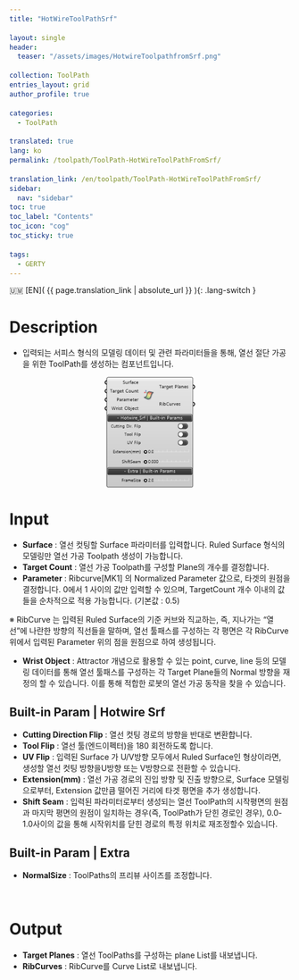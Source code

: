 ```yaml
---
title: "HotWireToolPathSrf"

layout: single
header:
  teaser: "/assets/images/HotwireToolpathfromSrf.png"

collection: ToolPath
entries_layout: grid
author_profile: true

categories:
  - ToolPath

translated: true
lang: ko
permalink: /toolpath/ToolPath-HotWireToolPathFromSrf/

translation_link: /en/toolpath/ToolPath-HotWireToolPathFromSrf/
sidebar:
  nav: "sidebar"
toc: true
toc_label: "Contents"
toc_icon: "cog"
toc_sticky: true

tags: 
  - GERTY
---
```


:us_outlying_islands: [EN]( {{ page.translation_link | absolute_url }} ){: .lang-switch }

# Description

* 입력되는 서피스 형식의 모델링 데이터 및 관련 파라미터들을 통해, 열선 절단 가공을 위한 ToolPath를 생성하는 컴포넌트입니다.

<p align="center">  <img src="/assets/images/HotwireToolpathfromSrf.png" align="center" width="32%"></p>

# Input

* **Surface** : 열선 컷팅할 Surface 파라미터를 입력합니다. Ruled Surface 형식의 모델링만 열선 가공 Toolpath 생성이 가능합니다.
* **Target Count** : 열선 가공 Toolpath를 구성할 Plane의 개수를 결정합니다.
* **Parameter** : Ribcurve[MK1] 의 Normalized Parameter 값으로, 타겟의 원점을 결정합니다. 0에서 1 사이의 값만 입력할 수 있으며, TargetCount 개수 이내의 값들을 순차적으로 적용 가능합니다. (기본값 : 0.5)

※ RibCurve 는 입력된 Ruled Surface의 기준 커브와 직교하는, 즉, 지나가는 “열선”에 나란한 방향의 직선들을 말하며, 열선 툴패스를 구성하는 각 평면은 각 RibCurve위에서 입력된 Parameter 위의 점을 원점으로 하여 생성됩니다.

* **Wrist Object** : Attractor 개념으로 활용할 수 있는 point, curve, line 등의 모델링 데이터를 통해 열선 툴패스를 구성하는 각 Target Plane들의 Normal 방향을 재정의 할 수 있습니다. 이를 통해 적합한 로봇의 열선 가공 동작을 찾을 수 있습니다.  

## Built-in Param | Hotwire Srf

* **Cutting Direction Flip** : 열선 컷팅 경로의 방향을 반대로 변환합니다.
* **Tool Flip** : 열선 툴(엔드이펙터)을 180 회전하도록 합니다.
* **UV Flip** : 입력된 Surface 가 U/V방향 모두에서 Ruled Surface인 형상이라면, 생성할 열선 컷팅 방향을U방향 또는 V방향으로 전환할 수 있습니다.
* **Extension(mm)** : 열선 가공 경로의 진입 방향 및 진출 방향으로, Surface 모델링으로부터, Extension 값만큼 떨어진 거리에 타겟 평면을 추가 생성합니다.
* **Shift Seam** : 입력된 파라미터로부터 생성되는 열선 ToolPath의 시작평면의 원점과 마지막 평면의 원점이 일치하는 경우(즉, ToolPath가 닫힌 경로인 경우), 0.0-1.0사이의 값을 통해 시작위치를 닫힌 경로의 특정 위치로 재조정할수 있습니다.

## Built-in Param | Extra

* **NormalSize** : ToolPaths의 프리뷰 사이즈를 조정합니다.

<br>

# Output

* **Target Planes** : 열선 ToolPaths를 구성하는 plane List를 내보냅니다.
* **RibCurves** : RibCurve를 Curve List로 내보냅니다.
